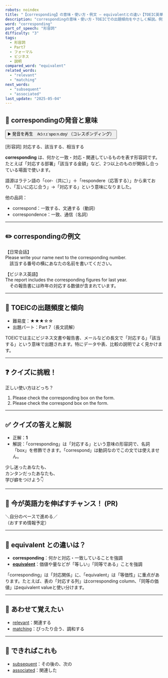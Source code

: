 ```yaml
---
robots: noindex
title: "【corresponding】の意味・使い方・例文 ― equivalentとの違い【TOEIC英単語】"
description: "correspondingの意味・使い方・TOEICでの出題傾向をやさしく解説。例文・クイズ付きでequivalentとの違いもわかりやすく学べます。"
word: "corresponding"
part_of_speech: "形容詞"
difficulty: "3"
tags:
  - 形容詞
  - Part7
  - フォーマル
  - ビジネス
  - 説明
compared_word: "equivalent"
related_words:
  - "relevant"
  - "matching"
next_words:
  - "subsequent"
  - "associated"
last_update: "2025-05-04"
---
```


## 🔰 correspondingの発音と意味

<button class="play-audio" onclick="playTTS('corresponding')">
  <span class="play-audio-main">
    ▶️ 発音を再生　/kɔ̀ːr.ɪˈspɑːn.dɪŋ/
  </span>
  <span class="play-audio-sub">
    （コレスポンディング）
  </span>
</button>

[形容詞] 対応する、該当する、相当する

**corresponding** は、何かと一致・対応・関連しているものを表す形容詞です。  
たとえば「対応する部署」「該当する金額」など、2つ以上のものが関係し合っている場面で使います。

語源はラテン語の「cor-（共に）」＋「respondere（応答する）」から来ており、「互いに応じ合う」→「対応する」という意味になりました。

他の品詞：  
- correspond：一致する、文通する（動詞）
- correspondence：一致、通信（名詞）

---

## ✏️ correspondingの例文

【日常会話】  
Please write your name next to the corresponding number.  
　該当する番号の横にあなたの名前を書いてください。

【ビジネス英語】  
The report includes the corresponding figures for last year.  
　その報告書には昨年の対応する数値が含まれています。

---

## 🎯 TOEICの出題頻度と傾向

- 難易度：★★★☆☆
- 出題パート：Part 7（長文読解）

TOEICでは主にビジネス文書や報告書、メールなどの長文で「対応する」「該当する」という意味で出題されます。特にデータや表、比較の説明でよく見かけます。

---

## ❓ クイズに挑戦！

正しい使い方はどっち？

1. Please check the corresponding box on the form.  
2. Please check the correspond box on the form.

---

## ✅ クイズの答えと解説

- 正解：**1**
- 解説：「corresponding」は「対応する」という意味の形容詞で、名詞「box」を修飾できます。「correspond」は動詞なのでこの文では使えません。

少し迷ったあなたも、  
カンタンだったあなたも、  
学び癖をつけよう👇️

---

## 🚀 今が英語力を伸ばすチャンス！ (PR)

<div class="info-center">
＼自分のペースで進める／<br>  
（おすすめ情報予定）
</div>

---

## 🤔  equivalent との違いは？

- **corresponding**：何かと対応・一致していることを強調
- **[equivalent](/word/equivalent/)**：価値や量などが「等しい」「同等である」ことを強調

「corresponding」は「対応関係」に、「equivalent」は「等価性」に重点があります。たとえば、表の「対応する列」はcorresponding column、「同等の価値」はequivalent valueと使い分けます。

---

## 🧩 あわせて覚えたい

- [relevant](/word/relevant/)：関連する
- [matching](/word/matching/)：ぴったり合う、調和する

---

## 📖 できればこれも

- [subsequent](/word/subsequent/)：その後の、次の
- [associated](/word/associated/)：関連した

<!-- cvid: aid28_bid43 -->
